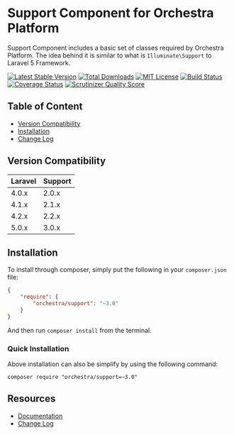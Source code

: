Support Component for Orchestra Platform
==============

Support Component includes a basic set of classes required by Orchestra Platform. The idea behind it is similar to what is `Illuminate\Support` to Laravel 5 Framework.

[![Latest Stable Version](https://img.shields.io/github/release/orchestral/support.svg?style=flat)](https://packagist.org/packages/orchestra/support)
[![Total Downloads](https://img.shields.io/packagist/dt/orchestra/support.svg?style=flat)](https://packagist.org/packages/orchestra/support)
[![MIT License](https://img.shields.io/packagist/l/orchestra/support.svg?style=flat)](https://packagist.org/packages/orchestra/support)
[![Build Status](https://img.shields.io/travis/orchestral/support/3.0.svg?style=flat)](https://travis-ci.org/orchestral/support)
[![Coverage Status](https://img.shields.io/coveralls/orchestral/support/3.0.svg?style=flat)](https://coveralls.io/r/orchestral/support?branch=3.0)
[![Scrutinizer Quality Score](https://img.shields.io/scrutinizer/g/orchestral/support/3.0.svg?style=flat)](https://scrutinizer-ci.com/g/orchestral/support/)

## Table of Content

* [Version Compatibility](#version-compatibility)
* [Installation](#installation)
* [Change Log](http://orchestraplatform.com/docs/latest/components/support/changes#v3-0)

## Version Compatibility

Laravel    | Support
:----------|:----------
 4.0.x     | 2.0.x
 4.1.x     | 2.1.x
 4.2.x     | 2.2.x
 5.0.x     | 3.0.x

## Installation

To install through composer, simply put the following in your `composer.json` file:

```json
{
	"require": {
		"orchestra/support": "~3.0"
	}
}
```

And then run `composer install` from the terminal.

### Quick Installation

Above installation can also be simplify by using the following command:

	composer require "orchestra/support=~3.0"

## Resources

* [Documentation](http://orchestraplatform.com/docs/latest/components/support)
* [Change Log](http://orchestraplatform.com/docs/latest/components/support/changes#v3-0)
